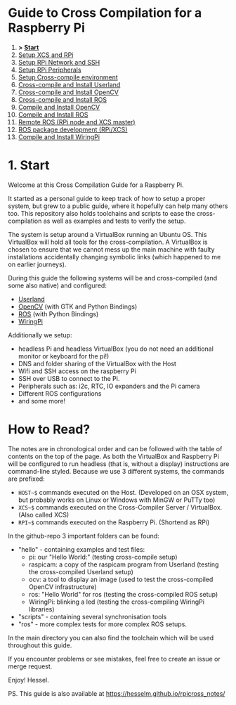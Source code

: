 # Guide to Cross Compilation for a Raspberry Pi

1. **> [Start](readme.md)**
1. [Setup XCS and RPi](01-setup.md)
1. [Setup RPi Network and SSH](02-network.md)
1. [Setup RPi Peripherals](03-peripherals.md)
1. [Setup Cross-compile environment](04-xc-setup.md)
1. [Cross-compile and Install Userland](05-xc-userland.md)
1. [Cross-compile and Install OpenCV](06-xc-opencv.md)
1. [Cross-compile and Install ROS](07-xc-ros.md)
1. [Compile and Install OpenCV](08-native-opencv.md)
1. [Compile and Install ROS](09-native-ros.md)
1. [Remote ROS (RPi node and XCS master)](10-ros-remote.md)
1. [ROS package development (RPi/XCS)](11-ros-dev.md)
1. [Compile and Install WiringPi](12-wiringpi.md)

# 1. Start

Welcome at this Cross Compilation Guide for a Raspberry Pi.

It started as a personal guide to keep track of how to setup a proper system, but grew to a public guide, where it hopefully can help many others too. This repository also holds toolchains and scripts to ease the cross-compilation as well as examples and tests to verify the setup.

The system is setup around a VirtualBox running an Ubuntu OS. This VirtualBox will hold all tools for the cross-compilation. A VirtualBox is chosen to ensure that we cannot mess up the main machine with faulty installations accidentally changing symbolic links (which happened to me on earlier journeys).

During this guide the following systems will be and cross-compiled (and some also native) and configured:
- [Userland](https://github.com/raspberrypi/userland)
- [OpenCV](http://opencv.org/) (with GTK and Python Bindings)
- [ROS](http://www.ros.org/) (with Python Bindings)
- [WiringPi](http://wiringpi.com)

Additionally we setup:
- headless Pi and headless VirtualBox (you do not need an additional monitor or keyboard for the pi!)
- DNS and folder sharing of the VirtualBox with the Host
- Wifi and SSH access on the raspberry Pi
- SSH over USB to connect to the Pi.
- Peripherals such as: i2c, RTC, IO expanders and the Pi camera
- Different ROS configurations
- and some more!

# How to Read?

The notes are in chronological order and can be followed with the table of contents on the top of the page.
As both the VirtualBox and Raspberry Pi will be configured to run headless (that is, without a display) instructions are command-line styled. Because we use 3 different systems, the commands are prefixed:

- `HOST~$` commands executed on the Host. (Developed on an OSX system, but probably works on Linux or Windows with MinGW or PuTTy too)
- `XCS~$` commands executed on the Cross-Compiler Server / VirtualBox. (Also called XCS)
- `RPI~$` commands executed on the Raspberry Pi. (Shortend as RPi)

In the github-repo 3 important folders can be found:

- "hello" - containing examples and test files:
  - pi: our "Hello World:" (testing cross-compile setup)
  - raspicam: a copy of the raspicam program from Userland (testing the cross-compiled Userland setup)
  - ocv: a tool to display an image (used to test the cross-compiled OpenCV infrastructure)
  - ros: "Hello World" for ros (testing the cross-compiled ROS setup)
  - WiringPi: blinking a led (testing the cross-compiling WiringPi libraries)
- "scripts" - containing several synchronisation tools
- "ros" - more complex tests for more complex ROS setups.

In the main directory you can also find the toolchain which will be used throughout this guide.

If you encounter problems or see mistakes, feel free to create an issue or merge request.

Enjoy!
Hessel.

PS. This guide is also available at https://hesselm.github.io/rpicross_notes/

